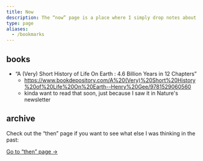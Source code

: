 ```yaml
---
title: Now
description: The “now” page is a place where I simply drop notes about what I'm currently interested/thinking about. It's a hodge-podge of more-or-less related links, quotes, snippets, bits and pieces I've gleaned from the internet.
type: page
aliases:
  - /bookmarks
---
```


## books

- “A (Very) Short History of Life On Earth : 4.6 Billion Years in 12 Chapters”
  - https://www.bookdepository.com/A%20(Very)%20Short%20History%20of%20Life%20On%20Earth--Henry%20Gee/9781529060560
  - kinda want to read that soon, just because I saw it in Nature's newsletter

## archive

Check out the “then” page if you want to see what else I was thinking in the past:

<a class="button" href="/then">Go to “then” page -></a>
